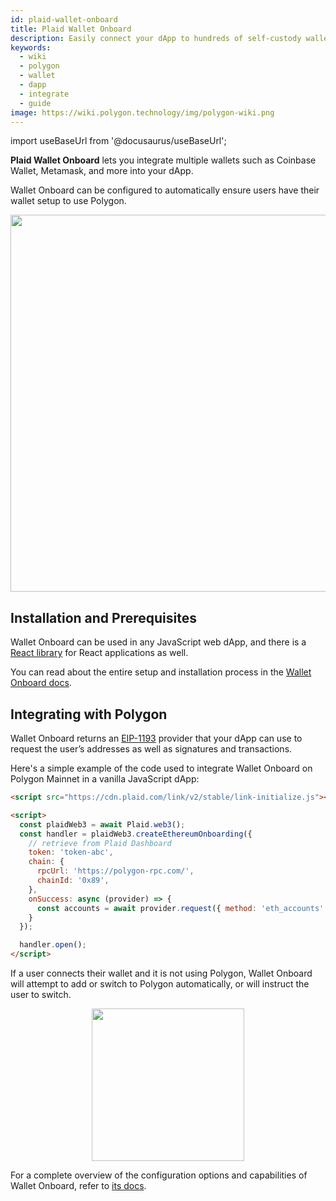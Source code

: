 ```yaml
---
id: plaid-wallet-onboard
title: Plaid Wallet Onboard
description: Easily connect your dApp to hundreds of self-custody wallets.
keywords:
  - wiki
  - polygon
  - wallet
  - dapp
  - integrate
  - guide
image: https://wiki.polygon.technology/img/polygon-wiki.png
---
```


import useBaseUrl from '@docusaurus/useBaseUrl';

**Plaid Wallet Onboard** lets you integrate multiple wallets such as Coinbase Wallet, Metamask, and more into your dApp.

Wallet Onboard can be configured to automatically ensure users have their wallet setup to use Polygon.

<div align="center">
<img width="603" src={useBaseUrl("img/plaid-wallet-onboard/splash.png")} />
</div>

## Installation and Prerequisites

Wallet Onboard can be used in any JavaScript web dApp, and there is a [React library](https://github.com/plaid/react-plaid-link#usage-with-wallet-onboard) for React applications as well.

You can read about the entire setup and installation process in the [Wallet Onboard docs](https://plaid.com/docs/wallet-onboard/add-to-app/#enable-wallet-onboard-and-retrieve-a-link-token).

## Integrating with Polygon

Wallet Onboard returns an [EIP-1193](https://eips.ethereum.org/EIPS/eip-1193) provider that your dApp can use to request the user’s addresses as well as signatures and transactions.

Here's a simple example of the code used to integrate Wallet Onboard on Polygon Mainnet in a vanilla JavaScript dApp:

```html
<script src="https://cdn.plaid.com/link/v2/stable/link-initialize.js"></script>

<script>
  const plaidWeb3 = await Plaid.web3();
  const handler = plaidWeb3.createEthereumOnboarding({
    // retrieve from Plaid Dashboard
    token: 'token-abc',
    chain: {
      rpcUrl: 'https://polygon-rpc.com/',
      chainId: '0x89',
    },
    onSuccess: async (provider) => {
      const accounts = await provider.request({ method: 'eth_accounts' });
    }
  });

  handler.open();
</script>
```

If a user connects their wallet and it is not using Polygon, Wallet Onboard will attempt to add or switch to Polygon automatically, or will instruct the user to switch.

<div align="center">
<img width="244" src={useBaseUrl("img/plaid-wallet-onboard/switch.png")} />
</div>

For a complete overview of the configuration options and capabilities of Wallet Onboard, refer to [its docs](https://plaid.com/docs/wallet-onboard/).
